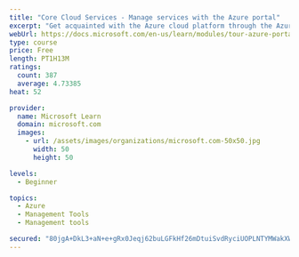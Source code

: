 ```yaml
---
title: "Core Cloud Services - Manage services with the Azure portal"
excerpt: "Get acquainted with the Azure cloud platform through the Azure portal, where you create and manage all of your Azure resources."
webUrl: https://docs.microsoft.com/en-us/learn/modules/tour-azure-portal/
type: course
price: Free
length: PT1H13M
ratings:
  count: 387
  average: 4.73385
heat: 52

provider:
  name: Microsoft Learn
  domain: microsoft.com
  images:
    - url: /assets/images/organizations/microsoft.com-50x50.jpg
      width: 50
      height: 50

levels:
  - Beginner

topics:
  - Azure
  - Management Tools
  - Management tools

secured: "80jgA+DkL3+aN+e+gRx0Jeqj62buLGFkHf26mDtuiSvdRyciUOPLNTYMWakXWfXnSnACYNuS8OJ5+rDB8s6rt/9bGz7Pe36aEzvnVf73+W4efrKptGvR6rJUSlacehd/Elt+z72SztwuJsmZ8WSGgwf77k9JcsqqU1kqRabKUU3pubU0uRdShlURXwh+ncxsDHzvnhffLYXoOMzvN+yOoDgsUre9RLjGp7uYRqtJHDg9toK2CY4nYqWSxhO7qSteEUOMcFtV9YKKBd82X67kYZjtZDiCy0WwOJ0+EY1SgpI7McviCv8toeCHLyrvNusORtijSGYblkq/MG3/UM+HtRuVpqqfnt/d8Of1arKwevtjRnAsoAwC1/8wvdFGlWhZV9T6vV+IJvm6gTMHlL3esKOWK8NoOP6G2Xv9Ja+bvNk=;wiuc9p4iGDcuTdYtSPidkA=="
---
```



